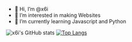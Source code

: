 - 👋 Hi, I’m @x6i
- 👀 I’m interested in making Websites
- 🌱 I’m currently learning Javascript and Python


![x6i's GitHub stats](https://github-readme-stats.vercel.app/api?username=x6i&show_icons=true&theme=gradient)
[![Top Langs](https://github-readme-stats.vercel.app/api/top-langs/?username=x6i&layout=compact&theme=gradient)](https://github.com/x6i/x6i)

               
<!---
x6i/x6i is a ✨ special ✨ repository because its `README.md` (this file) appears on your GitHub profile.
You can click the Preview link to take a look at your changes.
--->
